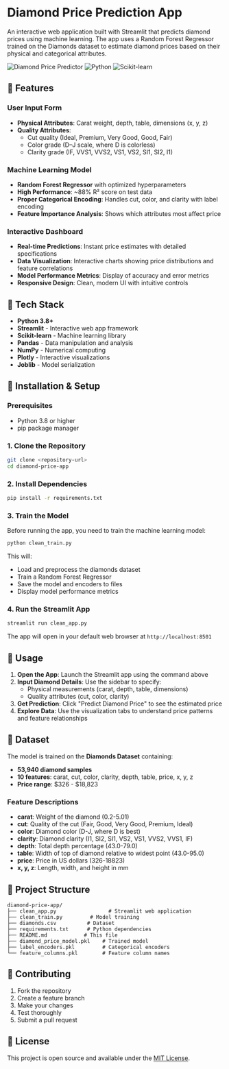 #  Diamond Price Prediction App

An interactive web application built with Streamlit that predicts diamond prices using machine learning. The app uses a Random Forest Regressor trained on the Diamonds dataset to estimate diamond prices based on their physical and categorical attributes.

![Diamond Price Predictor](https://img.shields.io/badge/Streamlit-FF4B4B?style=for-the-badge&logo=streamlit&logoColor=white)
![Python](https://img.shields.io/badge/Python-3776AB?style=for-the-badge&logo=python&logoColor=white)
![Scikit-learn](https://img.shields.io/badge/scikit--learn-F7931E?style=for-the-badge&logo=scikit-learn&logoColor=white)

## 🔹 Features

### User Input Form
- **Physical Attributes**: Carat weight, depth, table, dimensions (x, y, z)
- **Quality Attributes**: 
  - Cut quality (Ideal, Premium, Very Good, Good, Fair)
  - Color grade (D–J scale, where D is colorless)
  - Clarity grade (IF, VVS1, VVS2, VS1, VS2, SI1, SI2, I1)

### Machine Learning Model
- **Random Forest Regressor** with optimized hyperparameters
- **High Performance**: ~88% R² score on test data
- **Proper Categorical Encoding**: Handles cut, color, and clarity with label encoding
- **Feature Importance Analysis**: Shows which attributes most affect price

### Interactive Dashboard
- **Real-time Predictions**: Instant price estimates with detailed specifications
- **Data Visualization**: Interactive charts showing price distributions and feature correlations
- **Model Performance Metrics**: Display of accuracy and error metrics
- **Responsive Design**: Clean, modern UI with intuitive controls

## 🔹 Tech Stack

- **Python 3.8+**
- **Streamlit** - Interactive web app framework
- **Scikit-learn** - Machine learning library
- **Pandas** - Data manipulation and analysis
- **NumPy** - Numerical computing
- **Plotly** - Interactive visualizations
- **Joblib** - Model serialization

## 🔹 Installation & Setup

### Prerequisites
- Python 3.8 or higher
- pip package manager

### 1. Clone the Repository
```bash
git clone <repository-url>
cd diamond-price-app
```

### 2. Install Dependencies
```bash
pip install -r requirements.txt
```

### 3. Train the Model
Before running the app, you need to train the machine learning model:

```bash
python clean_train.py
```

This will:
- Load and preprocess the diamonds dataset
- Train a Random Forest Regressor
- Save the model and encoders to files
- Display model performance metrics

### 4. Run the Streamlit App
```bash
streamlit run clean_app.py
```

The app will open in your default web browser at `http://localhost:8501`

## 🔹 Usage

1. **Open the App**: Launch the Streamlit app using the command above
2. **Input Diamond Details**: Use the sidebar to specify:
   - Physical measurements (carat, depth, table, dimensions)
   - Quality attributes (cut, color, clarity)
3. **Get Prediction**: Click "Predict Diamond Price" to see the estimated price
4. **Explore Data**: Use the visualization tabs to understand price patterns and feature relationships

## 🔹 Dataset

The model is trained on the **Diamonds Dataset** containing:
- **53,940 diamond samples**
- **10 features**: carat, cut, color, clarity, depth, table, price, x, y, z
- **Price range**: $326 - $18,823

### Feature Descriptions
- **carat**: Weight of the diamond (0.2-5.01)
- **cut**: Quality of the cut (Fair, Good, Very Good, Premium, Ideal)
- **color**: Diamond color (D-J, where D is best)
- **clarity**: Diamond clarity (I1, SI2, SI1, VS2, VS1, VVS2, VVS1, IF)
- **depth**: Total depth percentage (43.0-79.0)
- **table**: Width of top of diamond relative to widest point (43.0-95.0)
- **price**: Price in US dollars (326-18823)
- **x, y, z**: Length, width, and height in mm


## 🔹 Project Structure

```
diamond-price-app/
├── clean_app.py                 # Streamlit web application
├── clean_train.py         # Model training
├── diamonds.csv          # Dataset
├── requirements.txt      # Python dependencies
├── README.md            # This file
├── diamond_price_model.pkl    # Trained model 
├── label_encoders.pkl         # Categorical encoders 
└── feature_columns.pkl        # Feature column names 
```



## 🔹 Contributing

1. Fork the repository
2. Create a feature branch
3. Make your changes
4. Test thoroughly
5. Submit a pull request

## 🔹 License

This project is open source and available under the [MIT License](LICENSE).





